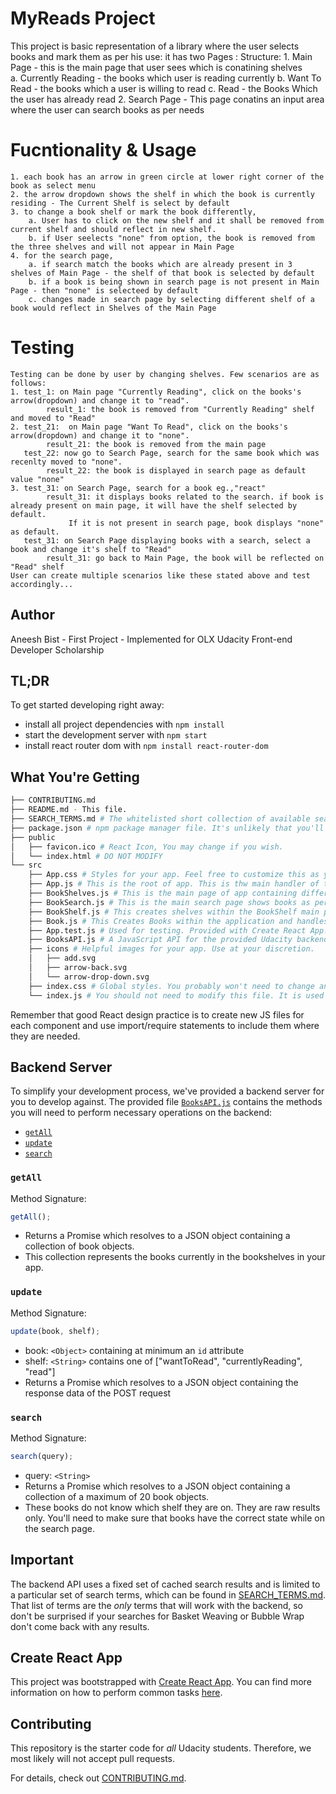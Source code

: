 # MyReads Project

This project is basic representation of a library where the user selects books and mark them as per his use:
it has two Pages : 
Structure: 
    1. Main Page - this is the main page that user sees which is conatining shelves  
        a. Currently Reading - the books which user is reading currently
        b. Want To Read - the books which a user is willing to read
        c. Read - the Books Which the user has already read
    2. Search Page - This page conatins an input area where the user can search books as per needs

# Fucntionality & Usage
    1. each book has an arrow in green circle at lower right corner of the book as select menu
    2. the arrow dropdown shows the shelf in which the book is currently residing - The Current Shelf is select by default
    3. to change a book shelf or mark the book differently,
        a. User has to click on the new shelf and it shall be removed from current shelf and should reflect in new shelf.
        b. if User seelects "none" from option, the book is removed from the three shelves and will not appear in Main Page
    4. for the search page, 
        a. if search match the books which are already present in 3 shelves of Main Page - the shelf of that book is selected by default  
        b. if a book is being shown in search page is not present in Main Page - then "none" is selecteed by default
        c. changes made in search page by selecting different shelf of a book would reflect in Shelves of the Main Page

# Testing
    Testing can be done by user by changing shelves. Few scenarios are as follows:
    1. test_1: on Main page "Currently Reading", click on the books's arrow(dropdown) and change it to "read".
            result_1: the book is removed from "Currently Reading" shelf and moved to "Read"
    2. test_21:  on Main page "Want To Read", click on the books's arrow(dropdown) and change it to "none".
            result_21: the book is removed from the main page
       test_22: now go to Search Page, search for the same book which was recenlty moved to "none".
            result_22: the book is displayed in search page as default value "none"
    3. test_31: on Search Page, search for a book eg.,"react"
            result_31: it displays books related to the search. if book is already present on main page, it will have the shelf selected by default.
                 If it is not present in search page, book displays "none" as default.
       test_31: on Search Page displaying books with a search, select a book and change it's shelf to "Read"
            result_31: go back to Main Page, the book will be reflected on "Read" shelf
    User can create multiple scenarios like these stated above and test accordingly...

## Author
Aneesh Bist - First Project - Implemented for OLX Udacity Front-end Developer Scholarship

## TL;DR

To get started developing right away:

- install all project dependencies with `npm install`
- start the development server with `npm start`
- install react router dom with `npm install react-router-dom`

## What You're Getting

```bash
├── CONTRIBUTING.md
├── README.md - This file.
├── SEARCH_TERMS.md # The whitelisted short collection of available search terms for you to use with your app.
├── package.json # npm package manager file. It's unlikely that you'll need to modify this.
├── public
│   ├── favicon.ico # React Icon, You may change if you wish.
│   └── index.html # DO NOT MODIFY
└── src
    ├── App.css # Styles for your app. Feel free to customize this as you desire.
    ├── App.js # This is the root of app. This is thw main handler of the application. all changes are done via inverse data flow - File MODIFIED
    ├── BookShelves.js # This is the main page of app containing different kind of shelves. - File ADDED
    ├── BookSearch.js # This is the main search page shows books as per searched results - File ADDED
    ├── BookShelf.js # This creates shelves within the BookShelf main page: Currently Reading, Want To Read, Read - File ADDED
    ├── Book.js # This Creates Books within the application and handles the shelf change operation - File ADDED
    ├── App.test.js # Used for testing. Provided with Create React App. Testing is encouraged, but not required.
    ├── BooksAPI.js # A JavaScript API for the provided Udacity backend. Instructions for the methods are below.
    ├── icons # Helpful images for your app. Use at your discretion.
    │   ├── add.svg
    │   ├── arrow-back.svg
    │   └── arrow-drop-down.svg
    ├── index.css # Global styles. You probably won't need to change anything here.
    └── index.js # You should not need to modify this file. It is used for DOM rendering only. DOM Routing Added - File MODIFIED
```

Remember that good React design practice is to create new JS files for each component and use import/require statements to include them where they are needed.

## Backend Server

To simplify your development process, we've provided a backend server for you to develop against. The provided file [`BooksAPI.js`](src/BooksAPI.js) contains the methods you will need to perform necessary operations on the backend:

- [`getAll`](#getall)
- [`update`](#update)
- [`search`](#search)

### `getAll`

Method Signature:

```js
getAll();
```

- Returns a Promise which resolves to a JSON object containing a collection of book objects.
- This collection represents the books currently in the bookshelves in your app.

### `update`

Method Signature:

```js
update(book, shelf);
```

- book: `<Object>` containing at minimum an `id` attribute
- shelf: `<String>` contains one of ["wantToRead", "currentlyReading", "read"]
- Returns a Promise which resolves to a JSON object containing the response data of the POST request

### `search`

Method Signature:

```js
search(query);
```

- query: `<String>`
- Returns a Promise which resolves to a JSON object containing a collection of a maximum of 20 book objects.
- These books do not know which shelf they are on. They are raw results only. You'll need to make sure that books have the correct state while on the search page.

## Important

The backend API uses a fixed set of cached search results and is limited to a particular set of search terms, which can be found in [SEARCH_TERMS.md](SEARCH_TERMS.md). That list of terms are the _only_ terms that will work with the backend, so don't be surprised if your searches for Basket Weaving or Bubble Wrap don't come back with any results.

## Create React App

This project was bootstrapped with [Create React App](https://github.com/facebook/create-react-app). You can find more information on how to perform common tasks [here](https://github.com/facebook/create-react-app/blob/main/packages/cra-template/template/README.md).

## Contributing

This repository is the starter code for _all_ Udacity students. Therefore, we most likely will not accept pull requests.

For details, check out [CONTRIBUTING.md](CONTRIBUTING.md).
